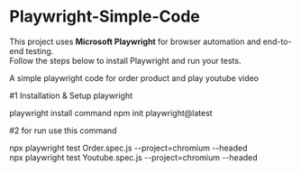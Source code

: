 # Playwright-Simple-Code

This project uses **Microsoft Playwright** for browser automation and end-to-end testing.  
Follow the steps below to install Playwright and run your tests.


A simple playwright code for order product and play youtube video


#1 
Installation & Setup playwright

playwright install command
npm init playwright@latest

#2
for run use this command 

npx playwright test Order.spec.js --project=chromium --headed
<br>
npx playwright test Youtube.spec.js --project=chromium --headed
